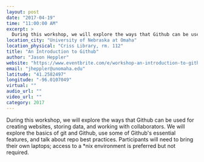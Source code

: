 ```yaml
---
layout: post
date: "2017-04-19"
time: "11:00:00 AM"
excerpt: >
  During this workshop, we will explore the ways that Github can be used for creating websites, storing data, and working with collaborators. ...
location_city: "University of Nebraska at Omaha"
location_physical: "Criss Library, rm. 112"
title: "An Introduction to Github"
author: "Jason Heppler"
website: "https://www.eventbrite.com/e/workshop-an-introduction-to-github-tickets-33012283629"
email: "jheppler@unomaha.edu"
latitude: "41.2582497"
longitude: "-96.0107049"
virtual: ""
audio_url: ""
video_url: ""
category: 2017
---
```


During this workshop, we will explore the ways that Github can be used for creating websites, storing data, and working with collaborators. We will explore the basics of git and Github, use some of Github's essential features, and talk about repo best practices. Participants will need to bring their own laptops; access to a *nix environment is preferred but not required.
